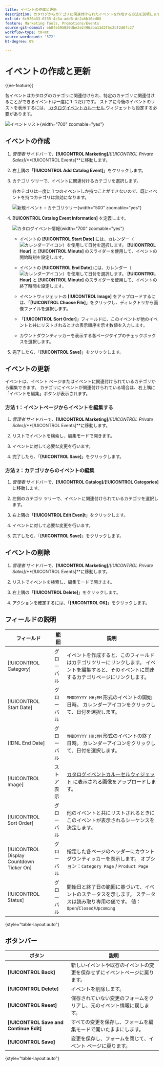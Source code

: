 ```yaml
---
title: イベントの作成と更新
description: カタログからカテゴリに関連付けられたイベントを作成する方法を説明します。
exl-id: 6c9f6a33-6785-4c3a-add6-dc2a6b16ed88
feature: Marketing Tools, Promotions/Events
source-git-commit: eb0fe395020dbe2e2496aba13d2f5c2bf2d0fc27
workflow-type: tm+mt
source-wordcount: '572'
ht-degree: 0%

---
```


# イベントの作成と更新

{{ee-feature}}

各イベントはカタログのカテゴリに関連付けられ、特定のカテゴリに関連付けることができるイベントは一度に 1 つだけです。 ストアに今後のイベントのリストを表示するには、[ カタログイベントカルーセル ](../content-design/widget-event-carousel.md) ウィジェットも設定する必要があります。

![ イベントリスト ](./assets/category-events.png){width="700" zoomable="yes"}

## イベントの作成

1. _管理者_ サイドバーで、**[!UICONTROL Marketing]**/_[!UICONTROL Private Sales]_/**[!UICONTROL Events]**に移動します。

1. 右上隅の「**[!UICONTROL Add Catalog Event]**」をクリックします。

1. カテゴリ ツリーで、イベントに関連付けるカテゴリを選択します。

   各カテゴリは一度に 1 つのイベントしか持つことができないので、既にイベントを持つカテゴリは無効になります。

   ![ 新規イベント – カテゴリツリー ](./assets/catalog-events-category-tree.png){width="500" zoomable="yes"}

1. **[!UICONTROL Catalog Event Information]** を定義します。

   ![ カタログイベント情報 ](./assets/catalog-event-information.png){width="700" zoomable="yes"}

   - イベントの **[!UICONTROL Start Date]** には、カレンダー（![ カレンダーアイコン ](../assets/icon-calendar.png)）を使用して日付を選択します。 **[!UICONTROL Hour]** と **[!UICONTROL Minute]** のスライダーを使用して、イベントの開始時刻を設定します。

   - イベントの **[!UICONTROL End Date]** には、カレンダー（![ カレンダーアイコン ](../assets/icon-calendar.png)）を使用して日付を選択します。 **[!UICONTROL Hour]** と **[!UICONTROL Minute]** のスライダーを使用して、イベントの終了時間を設定します。

   - イベントウィジェットの **[!UICONTROL Image]** をアップロードするには、「**[!UICONTROL Choose File]**」をクリックし、ディレクトリから画像ファイルを選択します。

   - 「**[!UICONTROL Sort Order]**」フィールドに、このイベントが他のイベントと共にリストされるときの表示順序を示す数値を入力します。

   - カウントダウンティッカーを表示する各ページタイプのチェックボックスを選択します。

1. 完了したら、「**[!UICONTROL Save]**」をクリックします。

## イベントの更新

イベントは、イベント ページまたはイベントに関連付けられているカテゴリから編集できます。 カテゴリにイベントが関連付けられている場合は、右上隅に「イベントを編集」ボタンが表示されます。

### 方法 1：イベントページからイベントを編集する

1. _管理者_ サイドバーで、**[!UICONTROL Marketing]**/_[!UICONTROL Private Sales]_/**[!UICONTROL Events]**に移動します。

1. リストでイベントを検索し、編集モードで開きます。

1. イベントに対して必要な変更を行います。

1. 完了したら、「**[!UICONTROL Save]**」をクリックします。

### 方法 2：カテゴリからのイベントの編集

1. _管理者_ サイドバーで、**[!UICONTROL Catalog]**/**[!UICONTROL Categories]** に移動します。

1. 左側のカテゴリ ツリーで、イベントに関連付けられているカテゴリを選択します。

1. 右上隅の「**[!UICONTROL Edit Even]t**」をクリックします。

1. イベントに対して必要な変更を行います。

1. 完了したら、「**[!UICONTROL Save]**」をクリックします。

## イベントの削除

1. _管理者_ サイドバーで、**[!UICONTROL Marketing]**/_[!UICONTROL Private Sales]_/**[!UICONTROL Events]**に移動します。

1. リストでイベントを検索し、編集モードで開きます。

1. 右上隅の「**[!UICONTROL Delete]**」をクリックします。

1. アクションを確定するには、「**[!UICONTROL OK]**」をクリックします。

## フィールドの説明

| フィールド | [ 範囲 ](../getting-started/websites-stores-views.md#scope-settings) | 説明 |
|--- |--- |--- |
| [!UICONTROL Category] | グローバル | イベントを作成すると、このフィールドはカテゴリツリーにリンクします。 イベントを編集すると、そのイベントに関連するカテゴリページにリンクします。 |
| [!UICONTROL Start Date] | グローバル | `MMDDYYYY HH;MM` 形式のイベントの開始日時。 カレンダーアイコンをクリックして、日付を選択します。 |
| [!DNL End Date] | グローバル | `MMDDYYYY HH;MM` 形式のイベントの終了日時。 カレンダーアイコンをクリックして、日付を選択します。 |
| [!UICONTROL Image] | ストア表示 | [ カタログイベントカルーセルウィジェット ](../content-design/widget-event-carousel.md) に表示される画像をアップロードします。 |
| [!UICONTROL Sort Order] | グローバル | 他のイベントと共にリストされるときにこのイベントが表示されるシーケンスを決定します。 |
| [!UICONTROL Display Countdown Ticker On] | グローバル | 指定した各ページのヘッダーにカウントダウンティッカーを表示します。 オプション：`Category Page` / `Product Page` |
| [!UICONTROL Status] | グローバル | 開始日と終了日の範囲に基づいて、イベントのステータスを示します。 ステータスは読み取り専用の値です。 値：`Open`/`Closed`/`Upcoming` |

{style="table-layout:auto"}

## ボタンバー

| ボタン | 説明 |
|--- |--- |
| **[!UICONTROL Back]** | 新しいイベントや既存のイベントの変更を保存せずにイベントページに戻ります。 |
| **[!UICONTROL Delete]** | イベントを削除します。 |
| **[!UICONTROL Reset]** | 保存されていない変更のフォームをクリアし、元のイベント情報に戻します。 |
| **[!UICONTROL Save and Continue Edit]** | すべての変更を保存し、フォームを編集モードで開いたままにします。 |
| **[!UICONTROL Save]** | 変更を保存し、フォームを閉じて、イベント ページに戻ります。 |

{style="table-layout:auto"}
